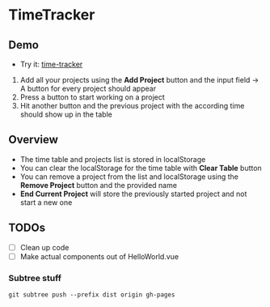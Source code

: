 # TimeTracker

## Demo
- Try it: [time-tracker](https://lukasmetzner.github.io/time-tracker/)
1. Add all your projects using the **Add Project** button and the input field -> A button for every project should appear
2. Press a button to start working on a project
3. Hit another button and the previous project with the according time should show up in the table

## Overview

- The time table and projects list is stored in localStorage
- You can clear the localStorage for the time table with **Clear Table** button
- You can remove a project from the list and localStorage using the **Remove Project** button and the provided name
- **End Current Project** will store the previously started project and not start a new one

## TODOs
- [ ] Clean up code
- [ ] Make actual components out of HelloWorld.vue

### Subtree stuff
```
git subtree push --prefix dist origin gh-pages
```
